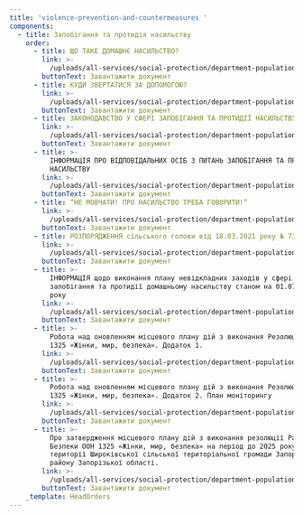 ```yaml
---
title: 'violence-prevention-and-countermeasures '
components:
  - title: Запобігання та протидія насильству
    order:
      - title: ЩО ТАКЕ ДОМАШНЄ НАСИЛЬСТВО?
        link: >-
          /uploads/all-services/social-protection/department-population-social-protection/violence-prevention-and-countermeasures/SHCHO-TAKE-DOMASHNYE-NASYL-STVO.doc
        buttonText: Завантажити документ
      - title: КУДИ ЗВЕРТАТИСЯ ЗА ДОПОМОГОЮ?
        link: >-
          /uploads/all-services/social-protection/department-population-social-protection/violence-prevention-and-countermeasures/KUDY-ZVERTATYSYA-ZA-DOPOMOHOYU.doc
        buttonText: Завантажити документ
      - title: ЗАКОНОДАВСТВО У СФЕРІ ЗАПОБІГАННЯ ТА ПРОТИДІЇ НАСИЛЬСТВУ В СІМ’Ї
        link: >-
          /uploads/all-services/social-protection/department-population-social-protection/violence-prevention-and-countermeasures/Perelik_normatyvno_pravovykh_dokumentiv_u_sferi_zapobihannia_ta_protydii.doc
        buttonText: Завантажити документ
      - title: >-
          ІНФОРМАЦІЯ ПРО ВІДПОВІДАЛЬНИХ ОСІБ З ПИТАНЬ ЗАПОБІГАННЯ ТА ПРОТИДІЇ
          НАСИЛЬСТВУ
        link: >-
          /uploads/all-services/social-protection/department-population-social-protection/violence-prevention-and-countermeasures/Informatsiia_pro_vidpovidal-nykh_osib_z_pytan-_zapobihannia_ta_protydii-2.doc
        buttonText: Завантажити документ
      - title: “НЕ МОВЧАТИ! ПРО НАСИЛЬСТВО ТРЕБА ГОВОРИТИ!”
        link: >-
          /uploads/all-services/social-protection/department-population-social-protection/violence-prevention-and-countermeasures/NE_MOVCHATY_PRO_NASYL-STVO_TREBA_HOVORYTY.pdf
        buttonText: Завантажити документ
      - title: РОЗПОРЯДЖЕННЯ сільського голови від 18.03.2021 року № 73
        link: >-
          /uploads/all-services/social-protection/department-population-social-protection/violence-prevention-and-countermeasures/Rozporiadzhennia_73.pdf
        buttonText: Завантажити документ
      - title: >-
          ІНФОРМАЦІЯ щодо виконання плану невідкладних заходів у сфері
          запобігання та протидії домашньому насильству станом на 01.07.2021
          року
        link: >-
          /uploads/all-services/social-protection/department-population-social-protection/violence-prevention-and-countermeasures/INFORMATSIYA-shchodo-vykonannia-planu-nevidkladnykh-zakhodiv-u-sferi-zapobihannia-ta-protydii-domashn-omu-nasyl-stvu-stanom-na-01.07.2021-roku.pdf
        buttonText: Завантажити документ
      - title: >-
          Робота над оновленням місцевого плану дій з виконання Резолюції ООН
          1325 «Жінки, мир, безпека». Додаток 1.
        link: >-
          /uploads/all-services/social-protection/department-population-social-protection/violence-prevention-and-countermeasures/Dodatok-1_PlanDIY-1.pdf
        buttonText: Завантажити документ
      - title: >-
          Робота над оновленням місцевого плану дій з виконання Резолюції ООН
          1325 «Жінки, мир, безпека». Додаток 2. План моніторингу
        link: >-
          /uploads/all-services/social-protection/department-population-social-protection/violence-prevention-and-countermeasures/Dodatok-2_Plan-monitorynhu.pdf
        buttonText: Завантажити документ
      - title: >-
          Про затвердження місцевого плану дій з виконання резолюції Ради
          Безпеки ООН 1325 «Жінки, мир, безпека» на період до 2025 року на
          території Широківської сільської територіальної громади Запорізького
          району Запорізької області.
        link: >-
          /uploads/all-services/social-protection/department-population-social-protection/violence-prevention-and-countermeasures/RISHENNYA-PRO-ZATVERDZHNENNYA-Planu-diy.pdf
        buttonText: Завантажити документ
    _template: HeadOrders
---
```


